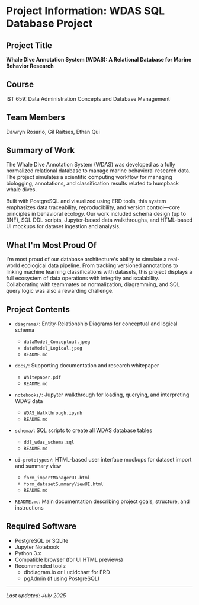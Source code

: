 # Project Information: WDAS SQL Database Project

## Project Title
**Whale Dive Annotation System (WDAS): A Relational Database for Marine Behavior Research**

## Course
IST 659: Data Administration Concepts and Database Management

## Team Members
Dawryn Rosario, Gil Raitses, Ethan Qui

## Summary of Work
The Whale Dive Annotation System (WDAS) was developed as a fully normalized relational database to manage marine behavioral research data. The project simulates a scientific computing workflow for managing biologging, annotations, and classification results related to humpback whale dives. 

Built with PostgreSQL and visualized using ERD tools, this system emphasizes data traceability, reproducibility, and version control—core principles in behavioral ecology. Our work included schema design (up to 3NF), SQL DDL scripts, Jupyter-based data walkthroughs, and HTML-based UI mockups for dataset ingestion and analysis.

## What I'm Most Proud Of
I'm most proud of our database architecture's ability to simulate a real-world ecological data pipeline. From tracking versioned annotations to linking machine learning classifications with datasets, this project displays a full ecosystem of data operations with integrity and scalability. Collaborating with teammates on normalization, diagramming, and SQL query logic was also a rewarding challenge.

## Project Contents

- `diagrams/`: Entity-Relationship Diagrams for conceptual and logical schema
  - `dataModel_Conceptual.jpeg`  
  - `dataModel_Logical.jpeg`  
  - `README.md`  

- `docs/`: Supporting documentation and research whitepaper
  - `Whitepaper.pdf`  
  - `README.md`  

- `notebooks/`: Jupyter walkthrough for loading, querying, and interpreting WDAS data
  - `WDAS_Walkthrough.ipynb`  
  - `README.md`  

- `schema/`: SQL scripts to create all WDAS database tables
  - `ddl_wdas_schema.sql`  
  - `README.md`  

- `ui-prototypes/`: HTML-based user interface mockups for dataset import and summary view
  - `form_importManagerUI.html`  
  - `form_datasetSummaryViewUI.html`  
  - `README.md`  

- `README.md`: Main documentation describing project goals, structure, and instructions

## Required Software
- PostgreSQL or SQLite
- Jupyter Notebook
- Python 3.x
- Compatible browser (for UI HTML previews)
- Recommended tools:
  - dbdiagram.io or Lucidchart for ERD
  - pgAdmin (if using PostgreSQL)

---

_Last updated: July 2025_
